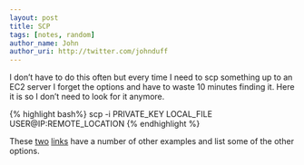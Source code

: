 ```yaml
---
layout: post
title: SCP
tags: [notes, random]
author_name: John
author_uri: http://twitter.com/johnduff
---
```


I don’t have to do this often but every time I need to scp something up
to an EC2 server I forget the options and have to waste 10 minutes
finding it. Here it is so I don’t need to look for it anymore.

{% highlight bash%}
  scp -i PRIVATE_KEY LOCAL_FILE USER@IP:REMOTE_LOCATION
{% endhighlight %}

These [two](http://www.mkssoftware.com/docs/man1/scp.1.asp)
[links](http://www.hypexr.org/linux_scp_help.php) have a number of other
examples and list some of the other options.
